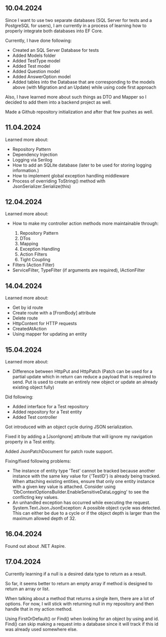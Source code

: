 <h2>10.04.2024</h2>
<p>Since I want to use two separate databases (SQL Server for tests and a PostgreSQL for users), I am currently in a process of learning how to properly integrate both databases into EF Core.</p>
<p>Currently, I have done following:</p>
<ul>
  <li>Created an SQL Server Database for tests</li>
  <li>Added Models folder</li>
  <li>Added TestType model</li>
  <li>Added Test model</li>
  <li>Added Question model</li>
  <li>Added AnswerOption model</li>
  <li>Added tables into the Database that are corresponding to the models above (with Migration and an Update) while using code first approach</li>
</ul>
<p>Also, I have learned more about such things as DTO and Mapper so I decided to add them into a backend project as well.</p>
<p>Made a Github repository initialization and after that few pushes as well.</p>

<h2>11.04.2024</h2>
<p>Learned more about:</p>
<ul>
  <li>Repository Pattern</li>
  <li>Dependency Injection</li>
  <li>Logging via Serilog</li>
  <li>How to add an SQLite database (later to be used for storing logging information.)</li>
  <li>How to implement global exception handling middleware</li>
  <li>Process of overriding ToString() method with JsonSerializer.Serialize(this)</li>
</ul>

<h2>12.04.2024</h2>
<p>Learned more about:</p>
<ul>
  <li>How to make my controller action methods more maintainable through:</li>
  <ol>
    <li>Repository Pattern</li>
    <li>DTos</li>
    <li>Mapping</li>
    <li>Exception Handling</li>
    <li>Action Filters</li>
    <li>Tight Coupling</li>
  </ol>
  <li>Filters (Action Filter)</li>
  <li>ServiceFilter, TypeFilter (if arguments are required), IActionFilter</li>
</ul>

<h2>14.04.2024</h2>
<p>Learned more about:</p>
<ul>
  <li>Get by id route</li>
  <li>Create route with a [FromBody] attribute</li>
  <li>Delete route</li>
  <li>HttpContent for HTTP requests</li>
  <li>CreatedAtAction</li>
  <li>Using mapper for updating an entity</li>
</ul>

<h2>15.04.2024</h2>
<p>Learned more about:</p>
<ul>
  <li>Difference between HttpPut and HttpPatch (Patch can be used for a partial update which in return can reduce a payload that is required to send. Put is used to create an entirely new object or update an already existing object fully)</li>
</ul>

<p>Did following:</p>
<ul>
  <li>Added interface for a Test repository</li>
  <li>Added repository for a Test entity</li>
  <li>Added Test controller</li>
</ul>

<p>Got introduced with an object cycle during JSON serialization.</p>
<p>Fixed it by adding a [JsonIgnore] attribute that will ignore my navigation property in a Test entity.</p>
<p>Added JsonPatchDocument for patch route support.</p>
<p>Fixing/fixed following problems:</p>
<ul>
  <li>The instance of entity type 'Test' cannot be tracked because another instance with the same key value for {'TestID'} is already being tracked. When attaching existing entities, ensure that only one entity instance with a given key value is attached. Consider using 'DbContextOptionsBuilder.EnableSensitiveDataLogging' to see the conflicting key values.</li>
  <li>An unhandled exception has occurred while executing the request. System.Text.Json.JsonException: A possible object cycle was detected. This can either be due to a cycle or if the object depth is larger than the maximum allowed depth of 32.</li>
</ul>

<h2>16.04.2024</h2>
<p>Found out about .NET Aspire.</p>

<h2>17.04.2024</h2>
<p>Currently learning if a null is a desired data type to return as a result.</p>
<p>So far, it seems better to return an empty array if method is designed to return an array or list.</p>
<p>When talking about a method that returns a single item, there are a lot of options. For now, I will stick with returning null in my repository and then handle that in my action method.</p>
<p>Using FirstOrDefault() or Find() when looking for an object by using and id. Find() can skip making a request into a database since it will track if this id was already used somewhere else.</p>
